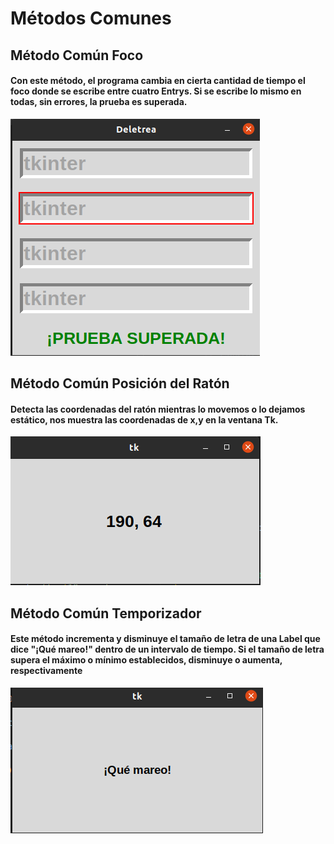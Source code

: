 # Métodos Comunes

## Método Común Foco

#### Con este método, el programa cambia en cierta cantidad de tiempo el foco donde se escribe entre cuatro Entrys. Si se escribe lo mismo en todas, sin errores, la prueba es superada.

![foco](foco.png "foco")


## Método Común Posición del Ratón

#### Detecta las coordenadas del ratón mientras lo movemos o lo dejamos estático, nos muestra las coordenadas de x,y en la ventana Tk.

![mouse](mouse.png "mouse")


## Método Común Temporizador

#### Este método incrementa y disminuye el tamaño de letra de una Label que dice "¡Qué mareo!" dentro de un intervalo de tiempo. Si el tamaño de letra supera el máximo o mínimo establecidos, disminuye o aumenta, respectivamente

![temp](temp.png "temp")

